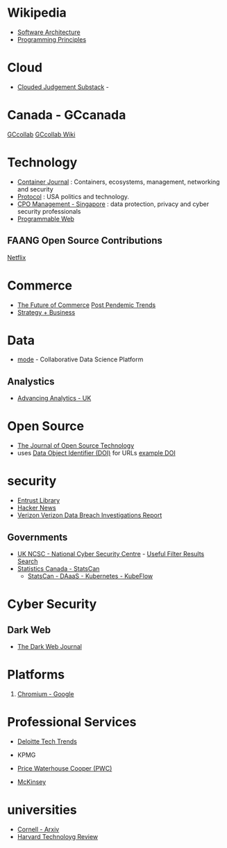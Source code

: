 
# Wikipedia
- [Software Architecture](https://en.wikipedia.org/wiki/Category:Software_architecture)
- [Programming Principles](https://en.wikipedia.org/wiki/Category:Programming_principles)

# Cloud
- [Clouded Judgement Substack](https://cloudedjudgement.substack.com/) -

# Canada - GCcanada
[GCcollab](http://gccollab.ca/)
[GCcollab Wiki](https://wiki.gccollab.ca/Main_Page)


# Technology
- [Container Journal](https://containerjournal.com/) : Containers, ecosystems, management, networking and security
- [Protocol](https://www.protocol.com/) : USA politics and technology.
- [CPO Management - Singapore](https://www.cpomagazine.com/) : data protection, privacy and cyber security professionals
- [Programmable Web](https://www.programmableweb.com/)

## FAANG Open Source Contributions
[Netflix](https://netflix.github.io/)

# Commerce
- [The Future of Commerce](https://www.the-future-of-commerce.com/) [Post Pendemic Trends](https://www.the-future-of-commerce.com/2020/12/03/2021-customer-service-trends/)
- [Strategy + Business](https://www.strategy-business.com/)

# Data
- [mode](https://mode.com) - Collaborative Data Science Platform

## Analystics
- [Advancing Analytics - UK](https://www.advancinganalytics.co.uk/)

# Open Source
- [The Journal of Open Source Technology](https://joss.theoj.org/)
- uses [Data Object Identifier (DOI)](https://doi.org/10.3886/ICPSR06849) for URLs [example DOI](https://joss.theoj.org/papers/10.21105/joss.03167)

# security
- [Entrust Library](https://www.entrust.com/documentation)
- [Hacker News](https://news.ycombinator.com/news)
- [Verizon Verizon Data Breach Investigations Report](https://www.verizon.com/business/resources/reports/dbir/)

## Governments
- [UK NCSC - National Cyber Security Centre](https://www.ncsc.gov.uk/) - [Useful Filter Results Search](https://www.ncsc.gov.uk/section/advice-guidance/all-topics?allTopics=true&topics=access%20control&sort=date%2Bdesc)
- [Statistics Canada - StatsCan](https://github.com/StatCan)
  - [StatsCan - DAaaS - Kubernetes - KubeFlow](https://github.com/StatCan/daaas)


# Cyber Security
## Dark Web
- [The Dark Web Journal](https://darkwebjournal.com/)

# Platforms
1. [Chromium - Google ](https://www.chromium.org/)

# Professional Services
- [Deloitte Tech Trends](https://www2.deloitte.com/us/en/insights/focus/tech-trends.html)
- KPMG
- [Price Waterhouse Cooper (PWC)](https://www.pwc.com/)

- [McKinsey](https://www.mckinsey.com/)


# universities

- [Cornell - Arxiv](https://arxiv.org/)
- [Harvard Technoloyg Review](https://hbr.org/topic/technology)
